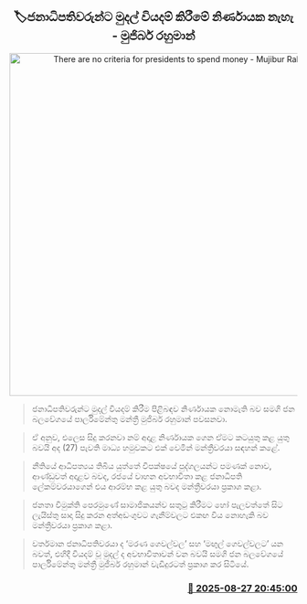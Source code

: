 <p align='center'><b><h2 align='center' title='There are no criteria for presidents to spend money - Mujibur Rahman'>🏷ජනාධිපතිවරුන්ට මුදල් වියදම් කිරීමේ නිර්ණායක නැහැ - මුජිබර් රහුමාන්</h2></b></p>
<p align='center'><img src='https://helakuru.sgp1.cdn.digitaloceanspaces.com/esana/images/lib/mujiber-media-nn.jpg' width='600' alt='There are no criteria for presidents to spend money - Mujibur Rahman'></p>

> ජනාධිපතිවරුන්ට මුදල් වියදම් කිරීම පිළිබඳව නිර්ණායක නොමැති බව සමගි ජන බලවේගයේ පාර්ලිමේන්තු මන්ත්‍රී මුජිබර් රහුමාන් පවසනවා.

> ඒ අනුව, එලෙස සිදු කරනවා නම් අදාළ නිර්ණායක ගෙන ඒමට කටයුතු කළ යුතු බවයි අද (27) පැවති මාධ්‍ය හමුවකට එක් වෙමින් මන්ත්‍රීවරයා සඳහන් කළේ.

> නීතියේ ආධිපත්‍යය තිබිය යුත්තේ විපක්ෂයේ පුද්ගලයන්ට පමණක් නොව, ආණ්ඩුවත් අදාළව බවද, රජයේ වාහන අවභාවිතා කළ ජනාධිපති ලේකම්වරයාගෙන් එය ආරම්භ කළ යුතු බවද මන්ත්‍රීවරයා ප්‍රකාශ කළා.

> ජනතා විමුක්ති පෙරමුණේ සාමාජිකයන්ව සතුටු කිරීමට හෝ පැලවත්තේ සිට ලැයිස්තු සාදා සිදු කරන අත්අඩංගුවට ගැනීම්වලට එකඟ විය නොහැකි බව මන්ත්‍රීවරයා ප්‍රකාශ කළා.

> වර්තමාන ජනාධිපතිවරයා ද ‘මරණ ගෙවල්වල’ සහ ‘මඟුල් ගෙවල්වලට’ යන බවත්, එහිදී වියදම් වූ මුදල් ද අවභාවිතාවන් වන බවයි සමගි ජන බලවේගයේ පාර්ලිමේන්තු මන්ත්‍රී මුජිබර් රහුමාන් වැඩිදුරටත් ප්‍රකාශ කර සිටියේ.



<h3 align='right'><a href='https://www.helakuru.lk/esana/p/113121/'>📅 2025-08-27 20:45:00</a></h3>
